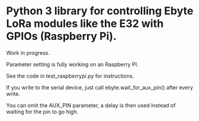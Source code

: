 # Python 3 library for controlling Ebyte LoRa modules like the E32 with GPIOs (Raspberry Pi).

Work in progress.

Parameter setting is fully working on an Raspberry PI.

See the code in test_raspberrypi.py for instructions.

If you write to the serial device, just call ebyte.wait_for_aux_pin() after every write.

You can omit the AUX_PIN parameter, a delay is then used instead of waiting for the pin to go high.
